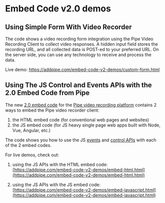 # Embed Code v2.0 demos

## Using Simple Form With Video Recorder
The code shows a video recording form integration using the Pipe Video Recording Client to collect video responses. A hidden input field stores the recording URL, and all collected data is POST-ed to your preferred URL. On the server side, you can use any technology to receive and process the data.

Live demo: https://addpipe.com/embed-code-v2-demos/custom-form.html

## Using The JS Control and Events APIs with the 2.0 Embed Code from Pipe

The new [2.0 embed code](https://addpipe.com/blog/new-pipe-embed-code-v2-0-is-released-in-beta/) for the [Pipe video recording platform](https://addpipe.com) contains 2 ways to embed the Pipe video recorder client:

1. the HTML embed code (for conventional web pages and websites)
2. the JS embed code (for JS heavy single page web apps built with Node, Vue, Angular, etc.)

The code shows you how to use the JS [events](https://addpipe.com/docs#javascript-events-api) and [control APIs](https://addpipe.com/docs#javascript-control-api) with each of the 2 embed codes.

For live demos, check out:

1. using the JS APIs with the HTML embed code: [https://addpipe.com/embed-code-v2-demos/embed-html.html](https://addpipe.com/embed-code-v2-demos/embed-html.html)

2. using the JS APIs with the JS embed code: [https://addpipe.com/embed-code-v2-demos/embed-javascript.html](https://addpipe.com/embed-code-v2-demos/embed-javascript.html)
